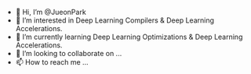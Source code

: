 - 👋 Hi, I’m @JueonPark
- 👀 I’m interested in Deep Learning Compilers & Deep Learning Accelerations.
- 🌱 I’m currently learning Deep Learning Optimizations & Deep Learning Accelerations.
- 💞️ I’m looking to collaborate on ...
- 📫 How to reach me ...

<!---
JueonPark/JueonPark is a ✨ special ✨ repository because its `README.md` (this file) appears on your GitHub profile.
You can click the Preview link to take a look at your changes.
--->
